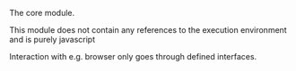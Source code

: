 The core module.

This module does not contain any references to the execution environment and is purely javascript

Interaction with e.g. browser only goes through defined interfaces.